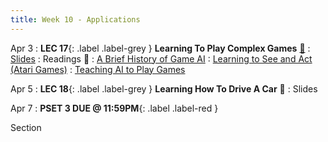 ```yaml
---
title: Week 10 - Applications
---
```


Apr 3
: **LEC 17**{: .label .label-grey } **Learning To Play Complex Games** [🎥](https://harvard.hosted.panopto.com/Panopto/Pages/Viewer.aspx?id=c4cba6d6-dffd-4aa9-95ac-afa101061924)
  : [Slides](https://canvas.harvard.edu/files/17239080/download?download_frd=1)
: Readings 📖
: [A Brief History of Game AI](https://www.andreykurenkov.com/writing/ai/a-brief-history-of-game-ai/)
: [Learning to See and Act (Atari Games)](https://canvas.harvard.edu/files/17236643/download?download_frd=1)
: [Teaching AI to Play Games](https://canvas.harvard.edu/files/17236644/download?download_frd=1)

Apr 5
: **LEC 18**{: .label .label-grey } **Learning How To Drive A Car** 🎥
  : Slides
  
Apr 7
: **PSET 3 DUE @ 11:59PM**{: .label .label-red }

Section
